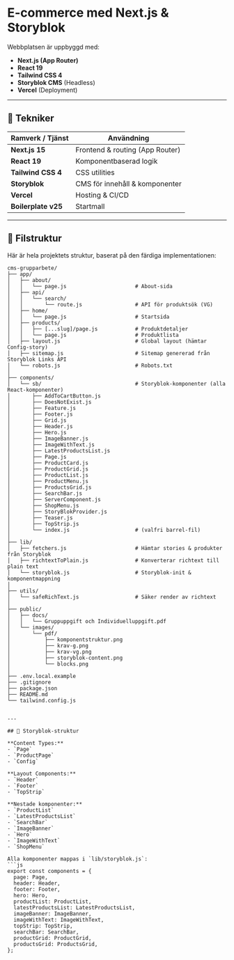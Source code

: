 # E-commerce med Next.js & Storyblok

Webbplatsen är uppbyggd med:
- **Next.js (App Router)**
- **React 19**
- **Tailwind CSS 4**
- **Storyblok CMS** (Headless)
- **Vercel** (Deployment)

---


## 🚀 Tekniker

| Ramverk / Tjänst | Användning |
|------------------|-------------|
| **Next.js 15** | Frontend & routing (App Router) |
| **React 19** | Komponentbaserad logik |
| **Tailwind CSS 4** | CSS utilities |
| **Storyblok** | CMS för innehåll & komponenter |
| **Vercel** | Hosting & CI/CD |
| **Boilerplate v25** | Startmall |

---


## 📂 Filstruktur

Här är hela projektets struktur, baserat på den färdiga implementationen:

```text
cms-grupparbete/
├── app/
│   ├── about/
│   │   └── page.js                      # About-sida
│   ├── api/
│   │   └── search/
│   │       └── route.js                 # API för produktsök (VG)
│   ├── home/
│   │   └── page.js                      # Startsida
│   ├── products/
│   │   ├── [...slug]/page.js            # Produktdetaljer
│   │   └── page.js                      # Produktlista
│   ├── layout.js                        # Global layout (hämtar Config-story)
│   ├── sitemap.js                       # Sitemap genererad från Storyblok Links API
│   └── robots.js                        # Robots.txt
│
├── components/
│   └── sb/                              # Storyblok-komponenter (alla React-komponenter)
│       ├── AddToCartButton.js
│       ├── DoesNotExist.js
│       ├── Feature.js
│       ├── Footer.js
│       ├── Grid.js
│       ├── Header.js
│       ├── Hero.js
│       ├── ImageBanner.js
│       ├── ImageWithText.js
│       ├── LatestProductsList.js
│       ├── Page.js
│       ├── ProductCard.js
│       ├── ProductGrid.js
│       ├── ProductList.js
│       ├── ProductMenu.js
│       ├── ProductsGrid.js
│       ├── SearchBar.js
│       ├── ServerComponent.js
│       ├── ShopMenu.js
│       ├── StoryBlokProvider.js
│       ├── Teaser.js
│       ├── TopStrip.js
│       └── index.js                     # (valfri barrel-fil)
│
├── lib/
│   ├── fetchers.js                      # Hämtar stories & produkter från Storyblok
│   ├── richtextToPlain.js               # Konverterar richtext till plain text
│   └── storyblok.js                     # Storyblok-init & komponentmappning
│
├── utils/
│   └── safeRichText.js                  # Säker render av richtext
│
├── public/
│   ├── docs/
│   │   └── Gruppuppgift och Individuelluppgift.pdf
│   └── images/
│       └── pdf/
│           ├── komponentstruktur.png
│           ├── krav-g.png
│           ├── krav-vg.png
│           ├── storyblok-content.png
│           └── blocks.png
│
├── .env.local.example
├── .gitignore
├── package.json
├── README.md
└── tailwind.config.js


---

## 🧠 Storyblok-struktur

**Content Types:**
- `Page`
- `ProductPage`
- `Config`

**Layout Components:**
- `Header`
- `Footer`
- `TopStrip`

**Nestade komponenter:**
- `ProductList`
- `LatestProductsList`
- `SearchBar`
- `ImageBanner`
- `Hero`
- `ImageWithText`
- `ShopMenu`

Alla komponenter mappas i `lib/storyblok.js`:
```js
export const components = {
  page: Page,
  header: Header,
  footer: Footer,
  hero: Hero,
  productList: ProductList,
  latestProductsList: LatestProductsList,
  imageBanner: ImageBanner,
  imageWithText: ImageWithText,
  topStrip: TopStrip,
  searchBar: SearchBar,
  productGrid: ProductGrid,
  productsGrid: ProductsGrid,
};
